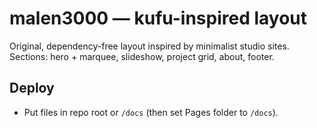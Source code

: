 # malen3000 — kufu-inspired layout

Original, dependency-free layout inspired by minimalist studio sites.
Sections: hero + marquee, slideshow, project grid, about, footer.

## Deploy
- Put files in repo root or `/docs` (then set Pages folder to `/docs`).